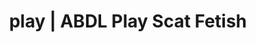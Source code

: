 ---
categories:
- NSFW Art
- Erotic Audiobooks
- Virtual Sex
- ASMR Erotica
- Immersive Erotica
image: /assets/images/1747714217387.jpg
layout: post
schema:
  description: Premium adult content featuring Scat Fetish, ABDL Play. High-quality
    artwork with erotic themes.
  keywords:
  - Mindful Kink
  - Virtual Sex
  - ABDL Play
  - Alt Aesthetic
  - Lingerie Art
  - POV Erotica
  - Scat Fetish
  name: 1747714217387 | Scat Fetish ABDL Play
  type: VisualArtwork
seo:
  description: Featured content with premium ABDL Play, Scat Fetish. HD images available.
  keywords: ABDL Play, Scat Fetish
  og_image: /assets/images/1747714217387.jpg
  schema_type: VisualArtwork
tags:
- '#play'
- Scat Fetish
- ABDL Play
title: play | ABDL Play Scat Fetish
---